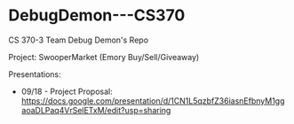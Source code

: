 # DebugDemon---CS370
CS 370-3 Team Debug Demon's Repo

Project: SwooperMarket (Emory Buy/Sell/Giveaway)

Presentations: 
* 09/18 - Project Proposal: https://docs.google.com/presentation/d/1CN1L5qzbfZ36iasnEfbnyM1ggaoaDLPaq4VrSelETxM/edit?usp=sharing
